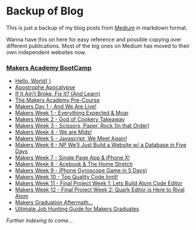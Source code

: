 # Backup of Blog

This is just a backup of my blog posts from [Medium](https://www.medium.com/@pyan) in markdown format.

Wanna have this on here for easy reference and possible copying over different publications. Most of the big ones on Medium has moved to their own independent websites now.

### [Makers Academy BootCamp](https://makers.tech/)
- [Hello, World( )](https://medium.com/@pyan/hello-world-5e35a3f7c1e8)
- [Apostrophe Apocalypse](https://medium.com/@pyan/apostrophe-apocalypse-b375158e6b41)
- [If It Ain’t Broke, Fix It? (And Learn)](https://medium.com/@pyan/if-it-aint-broke-fix-it-and-learn-2fb7f2040217)
- [The Makers Academy Pre-Course](https://medium.com/@pyan/the-maker-academy-pre-course-94a9b81bfe8b)
- [Makers Day 1 - And We Are Live!](https://medium.com/@pyan/day-one-makers-academy-and-were-live-4e290ec8ea4e)
- [Makers Week 1 - Everything Expected & Moar](https://medium.com/@pyan/makers-week-one-everything-expected-moar-495c24b3e519)
- [Makers Week 2 - God of Cookery Takeaway](https://blog.makersacademy.com/makers-week-two-god-of-cookery-takeaway-6a8b4066fe4)
- [Makers Week 3 - Scissors, Paper, Rock (In that Order)](https://medium.com/@pyan/scissors-paper-rock-b318f8e45d0c)
- [Makers Week 4 - We are Mids!](https://blog.makersacademy.com/makers-week-four-we-are-mids-1c6ad7e81a91)
- [Makers Week 5 - Javascript, We Meet Again!](https://medium.com/@pyan/makers-week-five-javascript-we-meet-again-4c2e4b6098a1)
- [Makers Week 6 - NP We’ll Just Build a Website w/ a Database in Five Days](https://blog.makersacademy.com/makers-week-six-ok-lets-build-a-website-with-a-database-in-five-days-ff3c99ac9035)
- [Makers Week 7 - Single Page App & iPhone X!](https://blog.makersacademy.com/makers-week-seven-single-page-app-iphone-x-1a18b1cb0c88)
- [Makers Week 8 - Acebook & The Home Stretch](https://blog.makersacademy.com/makes-week-eight-acebook-the-home-stretch-8967933fdb16)
- [Makers Week 9 - iPhone Gyroscope Game in 5 Days)](https://blog.makersacademy.com/makers-week-nine-we-built-an-iphone-game-in-5-days-with-no-prior-knowledge-7074937e34c5)
- [Makers Week 10 - Top Quality Code Innit!](https://medium.com/@pyan/makers-week-ten-top-quality-code-innit-c87252b59696)
- [Makers Week 11 - Final Project Week 1: Lets Build Atom Code Editor](https://medium.com/@pyan/makers-week-eleven-final-project-lets-try-2-build-atom-cc04c272426a?source=your_stories_page---------------------------)
- [Makers Week 12 - Final Project Week 2: Quark Editor is Here to Rival Atom](https://medium.com/@pyan/scissors-paper-rock-b318f8e45d0c)
- [Makers Graduation Aftermath...](https://blog.makersacademy.com/makers-aftermath-28e8af1e5548)
- [Ultimate Job Hunting Guide for Makers Graduates](https://blog.makersacademy.com/ultimate-job-hunting-guide-for-makers-graduates-d2433deb5618)

_Further indexing to come..._